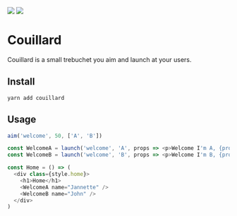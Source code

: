![](https://badgen.net/bundlephobia/minzip/couillard)
![](https://badgen.net/bundlephobia/dependency-count/couillard)

# Couillard
Couillard is a small trebuchet you aim and launch at your users.

## Install
```
yarn add couillard
```

## Usage
```javascript
aim('welcome', 50, ['A', 'B'])

const WelcomeA = launch('welcome', 'A', props => <p>Welcome I'm A, {props.name}</p>)
const WelcomeB = launch('welcome', 'B', props => <p>Welcome I'm B, {props.name}</p>)

const Home = () => (
  <div class={style.home}>
    <h1>Home</h1>
    <WelcomeA name="Jannette" />
    <WelcomeB name="John" />
  </div>
)
```


